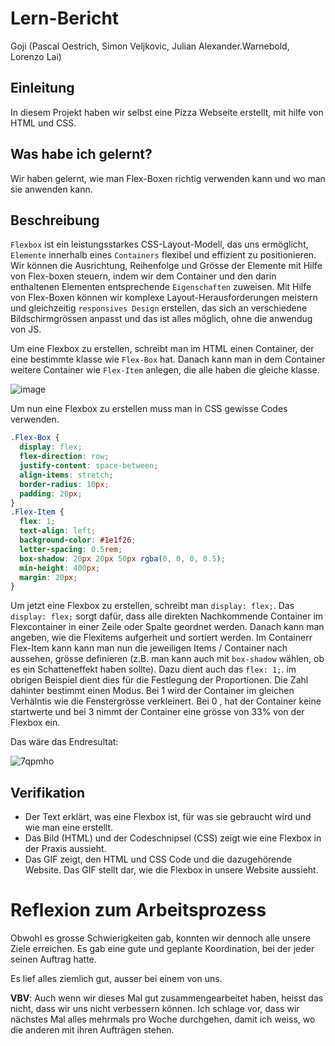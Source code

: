 # Lern-Bericht
Goji (Pascal Oestrich, Simon Veljkovic, Julian Alexander.Warnebold, Lorenzo Lai)

## Einleitung

In diesem Projekt haben wir selbst eine Pizza Webseite erstellt, mit hilfe von HTML und CSS.

## Was habe ich gelernt?

Wir haben gelernt, wie man Flex-Boxen richtig verwenden kann und wo man sie anwenden kann.

## Beschreibung

`Flexbox` ist ein leistungsstarkes CSS-Layout-Modell, das uns ermöglicht, `Elemente` innerhalb eines `Containers` flexibel und effizient zu positionieren. Wir können die Ausrichtung, Reihenfolge und Grösse der Elemente mit Hilfe von Flex-boxen steuern, indem wir dem Container und den darin enthaltenen Elementen entsprechende `Eigenschaften` zuweisen. Mit Hilfe von Flex-Boxen können wir komplexe Layout-Herausforderungen meistern und gleichzeitig `responsives Design` erstellen, das sich an verschiedene Bildschirmgrössen anpasst und das ist alles möglich, ohne die anwendug von JS.

Um eine Flexbox zu erstellen, schreibt man im HTML einen Container, der eine bestimmte klasse wie `Flex-Box` hat. Danach kann man in dem Container weitere Container wie `Flex-Item` anlegen, die alle haben die gleiche klasse.

![image](https://github.com/Loreytox/LA-1600/assets/110892258/42ab7e9f-3f79-406f-9a48-ede1479bda61)

Um nun eine Flexbox zu erstellen muss man in CSS gewisse Codes verwenden.
```CSS
.Flex-Box {
  display: flex;
  flex-direction: row;
  justify-content: space-between;
  align-items: stretch;
  border-radius: 10px;
  padding: 20px;
}
.Flex-Item {
  flex: 1;
  text-align: left;
  background-color: #1e1f26;
  letter-spacing: 0.5rem;
  box-shadow: 20px 20px 50px rgba(0, 0, 0, 0.5);
  min-height: 400px;
  margin: 20px;
}
```
Um jetzt eine Flexbox zu erstellen, schreibt man `display: flex;`. Das `display: flex;` sorgt dafür, dass alle direkten Nachkommende Container im Flexcontainer in einer Zeile oder Spalte geordnet werden. Danach kann man angeben, wie die Flexitems aufgerheit und sortiert werden. Im Containerr Flex-Item kann kann man nun die jeweiligen Items / Container nach aussehen, grösse definieren (z.B. man kann auch mit `box-shadow` wählen, ob es ein Schatteneffekt haben sollte).  Dazu dient auch das `flex: 1;`. im obrigen Beispiel dient dies für die Festlegung der Proportionen. Die Zahl dahinter bestimmt einen Modus. Bei 1 wird der Container im gleichen Verhälntis wie die Fenstergrösse verkleinert. Bei 0 , hat der Container keine startwerte und bei 3 nimmt der Container eine grösse von 33% von der Flexbox ein.

Das wäre das Endresultat:

![7qpmho](https://github.com/Loreytox/LA-1600/assets/110893594/7e5970ce-002f-4f3d-af0d-5d59d38be6b5)

## Verifikation

* Der Text erklärt, was eine Flexbox ist, für was sie gebraucht wird und wie man eine erstellt.
* Das Bild (HTML) und der Codeschnipsel (CSS) zeigt wie eine Flexbox in der Praxis aussieht.
* Das GIF zeigt, den HTML und CSS Code und die dazugehörende Website. Das GIF stellt dar, wie die Flexbox in unsere Website aussieht. 

# Reflexion zum Arbeitsprozess

Obwohl es grosse Schwierigkeiten gab, konnten wir dennoch alle unsere Ziele erreichen. Es gab eine gute und geplante Koordination, bei der jeder seinen Auftrag hatte.

Es lief alles ziemlich gut, ausser bei einem von uns.

**VBV**: Auch wenn wir dieses Mal gut zusammengearbeitet haben, heisst das nicht, dass wir uns nicht verbessern können. Ich schlage vor, dass wir nächstes Mal alles mehrmals pro Woche durchgehen, damit ich weiss, wo die anderen mit ihren Aufträgen stehen.
